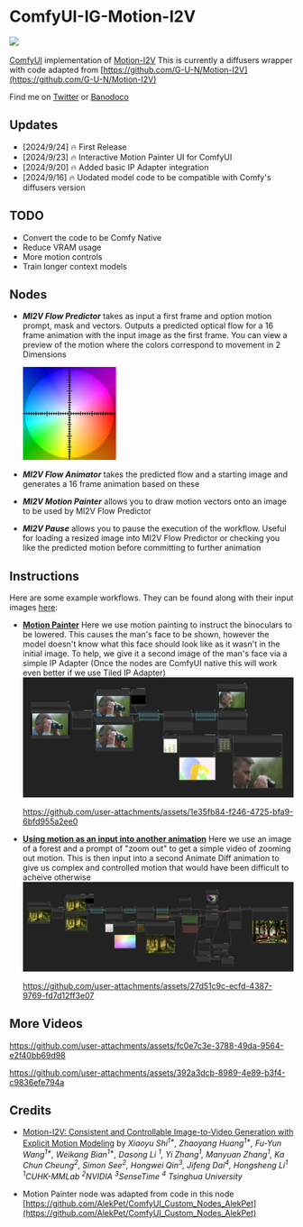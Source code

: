 # ComfyUI-IG-Motion-I2V
<a href='https://xiaoyushi97.github.io/Motion-I2V/'><img src='https://img.shields.io/badge/Project-Page-green'></a> 

[ComfyUI](https://github.com/comfyanonymous/ComfyUI) implementation of [Motion-I2V](https://xiaoyushi97.github.io/Motion-I2V/)
This is currently a diffusers wrapper with code adapted from [https://github.com/G-U-N/Motion-I2V](https://github.com/G-U-N/Motion-I2V)

Find me on [Twitter](https://x.com/idgallagher) or [Banodoco](https://discord.gg/hw5qQJ4AM8)

## Updates
- [2024/9/24] 🔥 First Release
- [2024/9/23] 🔥 Interactive Motion Painter UI for ComfyUI
- [2024/9/20] 🔥 Added basic IP Adapter integration
- [2024/9/16] 🔥 Uodated model code to be compatible with Comfy's diffusers version

## TODO
- Convert the code to be Comfy Native
- Reduce VRAM usage
- More motion controls
- Train longer context models

## Nodes
- ***MI2V Flow Predictor*** takes as input a first frame and option motion prompt, mask and vectors. Outputs a predicted optical flow for a 16 frame animation with the input image as the first frame. You can view a preview of the motion where the colors correspond to movement in 2 Dimensions

  ![colors](assets/colors.jpg)
- ***MI2V Flow Animator*** takes the predicted flow and a starting image and generates a 16 frame animation based on these
- ***MI2V Motion Painter*** allows you to draw motion vectors onto an image to be used by MI2V Flow Predictor
- ***MI2V Pause*** allows you to pause the execution of the workflow. Useful for loading a resized image into MI2V Flow Predictor or checking you like the predicted motion before committing to further animation

## Instructions
Here are some example workflows. They can be found along with their input images [here](examples):
- **[Motion Painter](examples/MI2V-Painter.json)** Here we use motion painting to instruct the binoculars to be lowered. This causes the man's face to be shown, however the model doesn't know what this face should look like as it wasn't in the initial image. To help, we give it a second image of the man's face via a simple IP Adapter (Once the nodes are ComfyUI native this will work even better if we use Tiled IP Adapter)
![arch](assets/screenshot1.png)

  https://github.com/user-attachments/assets/1e35fb84-f246-4725-bfa9-6bfd955a2ee0


- **[Using motion as an input into another animation](examples/MI2V-to-ADLCM.json)** Here we use an image of a forest and a prompt of "zoom out" to get a simple video of zooming out motion. This is then input into a second Animate Diff animation to give us complex and controlled motion that would have been difficult to acheive otherwise 
![arch](assets/screenshot2.png)

  https://github.com/user-attachments/assets/27d51c9c-ecfd-4387-9769-fd7d12ff3e07


## More Videos
https://github.com/user-attachments/assets/fc0e7c3e-3788-49da-9564-e2f40bb69d98


https://github.com/user-attachments/assets/392a3dcb-8989-4e89-b3f4-c9836efe794a


## Credits
- [Motion-I2V: Consistent and Controllable Image-to-Video Generation with Explicit Motion Modeling](https://arxiv.org/abs/2401.15977)
by *Xiaoyu Shi<sup>1\*</sup>, Zhaoyang Huang<sup>1\*</sup>, Fu-Yun Wang<sup>1\*</sup>, Weikang Bian<sup>1\*</sup>, Dasong Li <sup>1</sup>, Yi Zhang<sup>1</sup>, Manyuan Zhang<sup>1</sup>, Ka Chun Cheung<sup>2</sup>, Simon See<sup>2</sup>, Hongwei Qin<sup>3</sup>, Jifeng Dai<sup>4</sup>, Hongsheng Li<sup>1</sup>* *<sup>1</sup>CUHK-MMLab   <sup>2</sup>NVIDIA   <sup>3</sup>SenseTime  <sup>4</sup>  Tsinghua University*
</div>

- Motion Painter node was adapted from code in this node [https://github.com/AlekPet/ComfyUI_Custom_Nodes_AlekPet](https://github.com/AlekPet/ComfyUI_Custom_Nodes_AlekPet)
